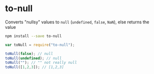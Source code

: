 # to-null
Converts "nullsy" values to `null` (`undefined`, `false`, `NaN`), else returns the value

``` bash
npm install --save to-null
```

```javascript
var toNull = require("to-null");

toNull(false); // null
toNull(undefined); // null
toNull(""); // "" not really null
toNull([1,2,3]); // [1,2,3]
```
